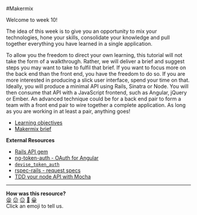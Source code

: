 #Makermix

Welcome to week 10!

The idea of this week is to give you an opportunity to mix your technologies, hone your skills, consolidate your knowledge and pull together everything you have learned in a single application.

To allow you the freedom to direct your own learning, this tutorial will not take the form of a walkthrough. Rather, we will deliver a brief and suggest steps you may want to take to fulfil that brief. If you want to focus more on the back end than the front end, you have the freedom to do so. If you are more interested in producing a slick user interface, spend your time on that. Ideally, you will produce a minimal API using Rails, Sinatra or Node. You will then consume that API with a JavaScript frontend, such as Angular, jQuery or Ember. An advanced technique could be for a back end pair to form a team with a front end pair to wire together a complete application. As long as you are working in at least a pair, anything goes!

* [Learning objectives](https://github.com/makersacademy/course/blob/main/makermix/makermix_learning_objectives.md)
* [Makermix brief](https://github.com/makersacademy/course/blob/main/makermix/makermix.md)

**External Resources**

* [Rails API gem](https://github.com/rails-api/rails-api)
* [ng-token-auth - OAuth for Angular](https://github.com/lynndylanhurley/ng-token-auth)
* [`devise_token_auth`](https://github.com/lynndylanhurley/devise_token_auth)
* [rspec-rails - request specs](https://www.relishapp.com/rspec/rspec-rails/docs/request-specs/request-spec)
* [TDD your node API with Mocha](http://webapplog.com/test-driven-development-in-node-js-with-mocha/)

<!-- BEGIN GENERATED SECTION DO NOT EDIT -->

---

**How was this resource?**  
[😫](https://airtable.com/shrUJ3t7KLMqVRFKR?prefill_Repository=course&prefill_File=archived/makermix/intro_to_makermix.md&prefill_Sentiment=😫) [😕](https://airtable.com/shrUJ3t7KLMqVRFKR?prefill_Repository=course&prefill_File=archived/makermix/intro_to_makermix.md&prefill_Sentiment=😕) [😐](https://airtable.com/shrUJ3t7KLMqVRFKR?prefill_Repository=course&prefill_File=archived/makermix/intro_to_makermix.md&prefill_Sentiment=😐) [🙂](https://airtable.com/shrUJ3t7KLMqVRFKR?prefill_Repository=course&prefill_File=archived/makermix/intro_to_makermix.md&prefill_Sentiment=🙂) [😀](https://airtable.com/shrUJ3t7KLMqVRFKR?prefill_Repository=course&prefill_File=archived/makermix/intro_to_makermix.md&prefill_Sentiment=😀)  
Click an emoji to tell us.

<!-- END GENERATED SECTION DO NOT EDIT -->
